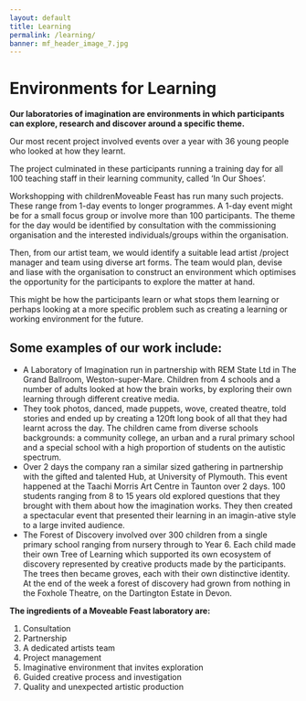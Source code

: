 ```yaml
---
layout: default
title: Learning
permalink: /learning/
banner: mf_header_image_7.jpg
---
```


# Environments for Learning

**Our laboratories of imagination are environments in which participants can explore, research and discover around a specific theme.**

Our most recent project involved events over a year with 36 young people who looked at how they learnt.

The project culminated in these participants running a training day for all 100 teaching staff in their learning community, called ‘In Our Shoes’.

Workshopping with childrenMoveable Feast has run many such projects.  These range from 1-day events to longer programmes.  A 1-day event might be for a small focus group or involve more than 100 participants.  The theme for the day would be identified by consultation with the commissioning organisation and the interested individuals/groups within the organisation.

Then, from our artist team, we would identify a suitable lead artist /project manager and team using diverse art forms.   The team would plan, devise and liase with the organisation to construct an environment which optimises the opportunity for the participants to explore the matter at hand.

This might be how the participants learn or what stops them learning or perhaps looking at a more specific problem such as creating a learning or working environment for the future.

## Some examples of our work include:

- A Laboratory of Imagination run in partnership with REM State Ltd in The Grand Ballroom, Weston-super-Mare. Children from 4 schools and a number of adults looked at how the brain works, by exploring their own learning through different creative media.
- They took photos, danced, made puppets, wove, created theatre, told stories and ended up by creating a 120ft long book of all that they had learnt across the day. The children came from diverse schools backgrounds: a community college, an urban and a rural primary school and a special school with a high proportion of students on the autistic spectrum.
- Over 2 days the company ran a similar sized gathering in partnership with the gifted and talented Hub, at University of Plymouth.  This event happened at the Taachi Morris Art Centre in Taunton over 2 days.  100 students ranging from 8 to 15 years old explored questions that they brought with them about how the imagination works.  They then created a spectacular event that presented their learning in an imagin-ative style to a large invited audience.
- The Forest of Discovery involved over 300 children from a single primary school ranging from nursery through to Year 6.  Each child made their own Tree of Learning which supported its own ecosystem of discovery represented by creative products made by the participants.  The trees then became groves, each with their own distinctive identity.  At the end of the week a forest of discovery had grown from nothing in the Foxhole Theatre, on the Dartington Estate in Devon.

**The ingredients of a Moveable Feast laboratory are:**
1. Consultation
2. Partnership
3. A dedicated artists team
4. Project management
5. Imaginative environment that invites exploration
6. Guided creative process and investigation
7. Quality and unexpected artistic production
